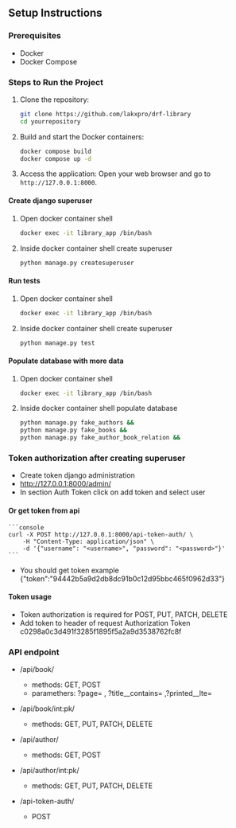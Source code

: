 ## Setup Instructions

### Prerequisites

- Docker
- Docker Compose

### Steps to Run the Project

1. Clone the repository:
    ```bash
    git clone https://github.com/lakxpro/drf-library
    cd yourrepository
    ```

2. Build and start the Docker containers:
    ```bash
    docker compose build
    docker compose up -d
    ```

4. Access the application:
    Open your web browser and go to `http://127.0.0.1:8000`.


#### Create django superuser

1. Open docker container shell    
    ```bash
    docker exec -it library_app /bin/bash
    ```

2. Inside docker container shell  create superuser
    ```bash
    python manage.py createsuperuser
    ```

#### Run tests 

1. Open docker container shell    
    ```bash
    docker exec -it library_app /bin/bash
    ```

2. Inside docker container shell  create superuser
    ```bash
    python manage.py test
    ```

#### Populate database with more data 

1. Open docker container shell    
    ```bash
    docker exec -it library_app /bin/bash
    ```
2. Inside docker container shell  populate database
    ```bash
    python manage.py fake_authors &&
    python manage.py fake_books &&
    python manage.py fake_author_book_relation &&
    ```

### Token authorization after creating superuser

- Create token django administration
- http://127.0.0.1:8000/admin/
- In section Auth Token click on add token and select user

#### Or get token from api
    ```console
    curl -X POST http://127.0.0.1:8000/api-token-auth/ \
        -H "Content-Type: application/json" \
        -d '{"username": "<username>", "password": "<password>"}'
    ```
- You should get token example {"token":"94442b5a9d2db8dc91b0c12d95bbc465f0962d33"}

#### Token usage 
- Token authorization is required for POST, PUT, PATCH, DELETE
- Add token to header of request Authorization Token c0298a0c3d491f3285f1895f5a2a9d3538762fc8f

### API endpoint
- /api/book/
    - methods: GET, POST
    - paramethers: ?page= , ?title__contains= ,?printed__lte=

- /api/book/int:pk/
    - methods: GET, PUT, PATCH, DELETE

- /api/author/
    - methods: GET, POST

- /api/author/int:pk/
    - methods: GET, PUT, PATCH, DELETE

- /api-token-auth/
    - POST
